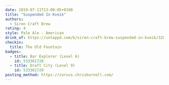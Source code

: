 ```yaml
---
date: 2019-07-11T13:00:05+0100
title: "Suspended In Kveik"
authors:
  - Siren Craft Brew
rating: 4
style: Pale Ale - American
drink_of: https://untappd.com/b/siren-craft-brew-suspended-in-kveik/3267633
checkin:
  title: The Old Fountain
badges:
  - title: Bar Explorer (Level 6)
    id: 533361728
  - title: Draft City (Level 9)
    id: 533361729
posting_method: https://corvus.chrisburnell.com/
---
```

